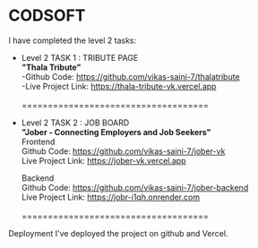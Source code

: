# CODSOFT

I have completed the level 2 tasks:

- Level 2 TASK 1 : TRIBUTE PAGE
  <br>
  <b>"Thala Tribute"</b>
  <br>
  -Github Code: https://github.com/vikas-saini-7/thalatribute
  <br>
  -Live Project Link: https://thala-tribute-vk.vercel.app
  <br><br>
====================================

- Level 2 TASK 2 : JOB BOARD
  <br>
  <b>"Jober - Connecting Employers and Job Seekers"</b>
  <br>
  Frontend
    <br>
    Github Code: https://github.com/vikas-saini-7/jober-vk
    <br>
    Live Project Link: https://jober-vk.vercel.app

  Backend
    <br>
    Github Code: https://github.com/vikas-saini-7/jober-backend
    <br>
    Live Project Link: https://jobr-i1qh.onrender.com
    <br><br>
====================================

Deployment
I've deployed the project on github and Vercel.
